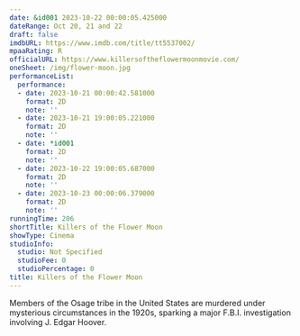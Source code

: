 ```yaml
---
date: &id001 2023-10-22 00:00:05.425000
dateRange: Oct 20, 21 and 22
draft: false
imdbURL: https://www.imdb.com/title/tt5537002/
mpaaRating: R
officialURL: https://www.killersoftheflowermoonmovie.com/
oneSheet: /img/flower-moon.jpg
performanceList:
  performance:
  - date: 2023-10-21 00:00:42.581000
    format: 2D
    note: ''
  - date: 2023-10-21 19:00:05.221000
    format: 2D
    note: ''
  - date: *id001
    format: 2D
    note: ''
  - date: 2023-10-22 19:00:05.687000
    format: 2D
    note: ''
  - date: 2023-10-23 00:00:06.379000
    format: 2D
    note: ''
runningTime: 206
shortTitle: Killers of the Flower Moon
showType: Cinema
studioInfo:
  studio: Not Specified
  studioFee: 0
  studioPercentage: 0
title: Killers of the Flower Moon
---
```


Members of the Osage tribe in the United States are murdered under mysterious circumstances in the 1920s, sparking a major F.B.I. investigation involving J. Edgar Hoover.